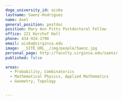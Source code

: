 ```yaml
---
doge_university_id: ais6a
lastname: Saenz-Rodriguez
name: Axel
general_position: postdoc
position: Mary Ann Pitts Postdoctoral Fellow
office: 221 Kerchof Hall
phone: 434-924-1790
email: ais6a@virginia.edu
image: __SITE_URL__/img/people/Saenz.jpg
personal_page: http://faculty.virginia.edu/saenz/
published: false

areas:
  - Probability, Combinatorics
  - Mathematical Physics, Applied Mathematics
  - Geometry, Topology


---
```

